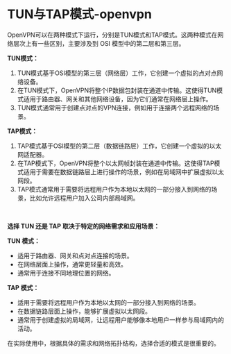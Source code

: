 # TUN与TAP模式-openvpn 

OpenVPN可以在两种模式下运行，分别是TUN模式和TAP模式。这两种模式在网络层次上有一些区别，主要涉及到 OSI 模型中的第二层和第三层。

**TUN模式：**

1. TUN模式基于OSI模型的第三层（网络层）工作，它创建一个虚拟的点对点网络设备。
2. 在TUN模式下，OpenVPN将整个IP数据包封装在通道中传输。这使得TUN模式适用于路由器、网关和其他网络设备，因为它们通常在网络层上操作。
3. TUN模式通常用于创建点对点的VPN连接，例如用于连接两个远程网络的场景。

**TAP模式：**

1. TAP模式基于OSI模型的第二层（数据链路层）工作，它创建一个虚拟的以太网适配器。
2. 在TAP模式下，OpenVPN将整个以太网帧封装在通道中传输。这使得TAP模式适用于需要在数据链路层上进行操作的场景，例如在局域网中扩展虚拟以太网段。
3. TAP模式通常用于需要将远程用户作为本地以太网的一部分接入到网络的场景，比如允许远程用户加入公司内部局域网。

‍

**选择 TUN 还是 TAP 取决于特定的网络需求和应用场景：**

**TUN 模式：**

- 适用于路由器、网关和点对点连接的场景。
- 在网络层面上操作，通常更轻量和高效。
- 通常用于连接不同地理位置的网络。

**TAP 模式：**

- 适用于需要将远程用户作为本地以太网的一部分接入到网络的场景。
- 在数据链路层面上操作，能够扩展虚拟以太网段。
- 通常用于创建虚拟的局域网，让远程用户能够像本地用户一样参与局域网内的活动。

在实际使用中，根据具体的需求和网络拓扑结构，选择合适的模式是很重要的。
